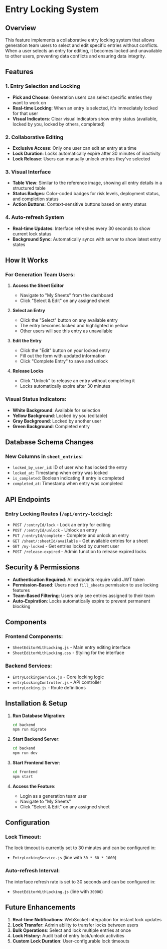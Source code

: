 # Entry Locking System

## Overview
This feature implements a collaborative entry locking system that allows generation team users to select and edit specific entries without conflicts. When a user selects an entry for editing, it becomes locked and unavailable to other users, preventing data conflicts and ensuring data integrity.

## Features

### 1. Entry Selection and Locking
- **Pick and Choose**: Generation users can select specific entries they want to work on
- **Real-time Locking**: When an entry is selected, it's immediately locked for that user
- **Visual Indicators**: Clear visual indicators show entry status (available, locked by you, locked by others, completed)

### 2. Collaborative Editing
- **Exclusive Access**: Only one user can edit an entry at a time
- **Lock Duration**: Locks automatically expire after 30 minutes of inactivity
- **Lock Release**: Users can manually unlock entries they've selected

### 3. Visual Interface
- **Table View**: Similar to the reference image, showing all entry details in a structured table
- **Status Badges**: Color-coded badges for risk levels, deployment status, and completion status
- **Action Buttons**: Context-sensitive buttons based on entry status

### 4. Auto-refresh System
- **Real-time Updates**: Interface refreshes every 30 seconds to show current lock status
- **Background Sync**: Automatically syncs with server to show latest entry states

## How It Works

### For Generation Team Users:

1. **Access the Sheet Editor**
   - Navigate to "My Sheets" from the dashboard
   - Click "Select & Edit" on any assigned sheet

2. **Select an Entry**
   - Click the "Select" button on any available entry
   - The entry becomes locked and highlighted in yellow
   - Other users will see this entry as unavailable

3. **Edit the Entry**
   - Click the "Edit" button on your locked entry
   - Fill out the form with updated information
   - Click "Complete Entry" to save and unlock

4. **Release Locks**
   - Click "Unlock" to release an entry without completing it
   - Locks automatically expire after 30 minutes

### Visual Status Indicators:

- **White Background**: Available for selection
- **Yellow Background**: Locked by you (editable)
- **Gray Background**: Locked by another user
- **Green Background**: Completed entry

## Database Schema Changes

### New Columns in `sheet_entries`:
- `locked_by_user_id`: ID of user who has locked the entry
- `locked_at`: Timestamp when entry was locked
- `is_completed`: Boolean indicating if entry is completed
- `completed_at`: Timestamp when entry was completed

## API Endpoints

### Entry Locking Routes (`/api/entry-locking`):
- `POST /:entryId/lock` - Lock an entry for editing
- `POST /:entryId/unlock` - Unlock an entry
- `PUT /:entryId/complete` - Complete and unlock an entry
- `GET /sheet/:sheetId/available` - Get available entries for a sheet
- `GET /my-locked` - Get entries locked by current user
- `POST /release-expired` - Admin function to release expired locks

## Security & Permissions

- **Authentication Required**: All endpoints require valid JWT token
- **Permission-Based**: Users need `fill_sheets` permission to use locking features
- **Team-Based Filtering**: Users only see entries assigned to their team
- **Auto-Expiration**: Locks automatically expire to prevent permanent blocking

## Components

### Frontend Components:
- `SheetEditorWithLocking.js` - Main entry editing interface
- `SheetEditorWithLocking.css` - Styling for the interface

### Backend Services:
- `EntryLockingService.js` - Core locking logic
- `entryLockingController.js` - API controller
- `entryLocking.js` - Route definitions

## Installation & Setup

1. **Run Database Migration**:
   ```bash
   cd backend
   npm run migrate
   ```

2. **Start Backend Server**:
   ```bash
   cd backend
   npm run dev
   ```

3. **Start Frontend Server**:
   ```bash
   cd frontend
   npm start
   ```

4. **Access the Feature**:
   - Login as a generation team user
   - Navigate to "My Sheets"
   - Click "Select & Edit" on any assigned sheet

## Configuration

### Lock Timeout:
The lock timeout is currently set to 30 minutes and can be configured in:
- `EntryLockingService.js` (line with `30 * 60 * 1000`)

### Auto-refresh Interval:
The interface refresh rate is set to 30 seconds and can be configured in:
- `SheetEditorWithLocking.js` (line with `30000`)

## Future Enhancements

1. **Real-time Notifications**: WebSocket integration for instant lock updates
2. **Lock Transfer**: Admin ability to transfer locks between users
3. **Bulk Operations**: Select and lock multiple entries at once
4. **Lock History**: Audit trail of entry lock/unlock activities
5. **Custom Lock Duration**: User-configurable lock timeouts
